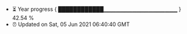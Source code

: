 - ⏳ Year progress { ████████████▁▁▁▁▁▁▁▁▁▁▁▁▁▁▁▁▁▁ } 42.54 %
- ⏰ Updated on Sat, 05 Jun 2021 06:40:40 GMT

